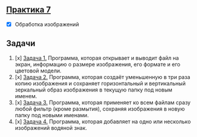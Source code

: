 ## [Практика 7](practice_7)
- [x] Обработка изображений

## Задачи

1. [x] [Задача 1.](task1.py) Программа, которая открывает и выводит файл на экран, информацию о размере изображения, его формате и его цветовой модели.
2. [x] [Задача 2.](task2.py) Программа, которая создаёт уменьшенную в три раза копию изображения и сохраняет горизонтальный и вертикальный зеркальный образ изображения в текущую папку под новым именем. 
3. [x] [Задача 3.](task3.py) Программа, которая применяет ко всем файлам сразу любой фильтр (кроме размытия), сохраняя изображения в новую папку под новыми именами.
4. [x] [Задача 4.](task4.py) Программа, которая добавляет на одно или несколько изображений водяной знак.
